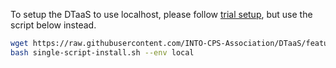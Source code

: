 To setup the DTaaS to use localhost, please follow [trial setup](./trial.md),
but use the script below instead.

```bash
wget https://raw.githubusercontent.com/INTO-CPS-Association/DTaaS/feature/distributed-demo/deploy/single-script-install.sh
bash single-script-install.sh --env local
```
